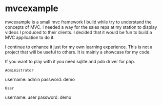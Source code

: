 mvcexample
==========

mvcexample is a small mvc framework I build while try to understand the concepts of MVC. I needed a way for the sales reps at my station to display videos I produced to their clients. I decided that it would be fun to build a MVC application to do it.

I continue to enhance it just for my own learning experience. This is not a project that will be useful to others. It is mainly a showcase for my code.

If you want to play with it you need sqlite and pdo driver for php. 

    Administrator

username: admin
password: demo

    User

username: user
password: demo
